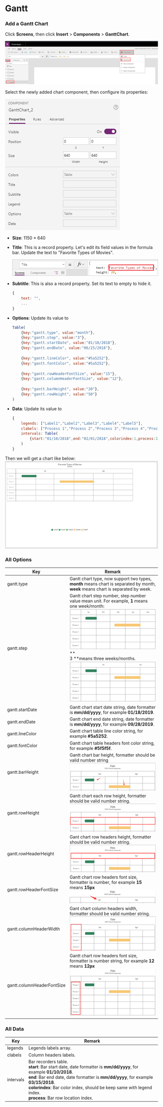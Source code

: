 # Gantt

### Add a Gantt Chart

Click **Screens**, then click **Insert** > **Components** > **GanttChart**.

![](images/quickstart-insert-ganttchart.png)

Select the newly added chart component, then configure its properties:

![](images/quickstart-ganttchart-properties.png)

- **Size**: 1150 × 640

- **Title**: This is a record property. Let's edit its field values in the formula bar. Update the text to "Favorite Types of Movies".

  ![](images/quickstart-chart-title.png)

- **Subtitle**: This is also a record property. Set its text to empty to hide it.

  ```javascript
  {
      text: "",
      ...
  }
  ```

- **Options**: Update its value to

  ```javascript
  Table(
      {key:"gantt.type", value:"month"},
      {key:"gantt.step", value:"3"},
      {key:"gantt.startDate", value:"01/18/2018"},
      {key:"gantt.endDate", value:"06/25/2018"},
  
      {key:"gantt.lineColor", value:"#5a5252"},
      {key:"gantt.fontColor", value:"#5a5252"},
  
      {key:"gantt.rowHeaderFontSize", value:"15"},
      {key:"gantt.columnHeaderFontSize", value:"12"},
  
      {key:"gantt.barHeight", value:"20"},
      {key:"gantt.rowHeight", value:"50"}
  )
  ```

- **Data**: Update its value to

  ```javascript
  {
      legends: ["Label1","Label2","Label3","Label4","Label5"],
      clabels: ["Process 1","Process 2","Process 3","Process 4","Process 5"],
      intervals: Table(
          {start:"01/10/2018",end:"02/01/2018",colorindex:1,process:1},        		           {start:"03/10/2018",end:"05/01/2018",colorindex:5,process:2}
      )
  }
  ```

Then we will get a chart like below:<br>![](images/quickstart-gantt.png)



### All Options

| Key                        | Remark                                                       |
| -------------------------- | ------------------------------------------------------------ |
| gantt.type                 | Gantt chart type, now support two types, **month** means chart is separated by month, **week** means chart is separated by week. |
| gantt.step                 | Gantt chart step number, step number value mean unit. For example, **1** means one week/month:<br>![](images/gantt-step1.png)**<br>3 **means three weeks/months.<br>![](images/gantt-step2.png) |
| gantt.startDate            | Gantt chart start date string, date formatter is **mm/dd/yyyy**, for example **01/18/2019**. |
| gantt.endDate              | Gantt chart end date string, date formatter is **mm/dd/yyyy**, for example **09/28/2019**. |
| gantt.lineColor            | Gantt chart table line color string, for example **#5a5252**. |
| gantt.fontColor            | Gantt chart table headers font color string, for example **#5f5f5f**. |
| gantt.barHeight            | Gantt chart bar height, formatter should be valid number string![](images/gantt_barheight.png) |
| gantt.rowHeight            | Gantt chart each row  height, formatter should be valid number string.<br>![](images/gantt-rowheight.png) |
| gantt.rowHeaderHeight      | Gant chart row headers height, formatter should be valid number string.<br/>![](images/gantt-rowHeaderHeight.png) |
| gantt.rowHeaderFontSize    | Gantt chart row headers font size, formatter is number, for example **15** means **15px**<br>![](images/gantt_headerfont1.png) |
| gantt.columnHeaderWidth    | Gant chart column headers width, formatter should be valid number string.<br/>![](images/gantt-columnHeadersWidth.png) |
| gantt.columnHeaderFontSize | Gantt chart row headers font size, formatter is number string, for example **12** means **12px**<br/>![](images/gantt_headerfont2.png) |

### All Data

| Key       | Remark                                                       |
| --------- | ------------------------------------------------------------ |
| legends   | Legends labels array.                                        |
| clabels   | Column headers labels.                                       |
| intervals | Bar recorders table.<br>**start**: Bar start date, date formatter is **mm/dd/yyyy**, for example **01/10/2018**.<br>**end**: Bar end date, date formatter is **mm/dd/yyyy**, for example **03/15/2018**.<br/>**colorindex**: Bar color index, should be keep same with legend index.<br/>**process**: Bar row location index. |